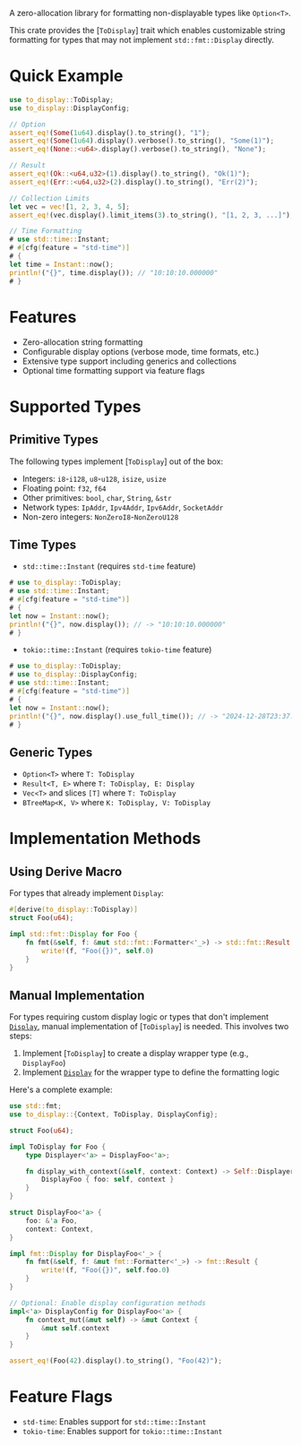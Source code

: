 A zero-allocation library for formatting non-displayable types like `Option<T>`.

This crate provides the [`ToDisplay`] trait which enables customizable string formatting
for types that may not implement `std::fmt::Display` directly.

# Quick Example

```rust
use to_display::ToDisplay;
use to_display::DisplayConfig;

// Option
assert_eq!(Some(1u64).display().to_string(), "1");
assert_eq!(Some(1u64).display().verbose().to_string(), "Some(1)");
assert_eq!(None::<u64>.display().verbose().to_string(), "None");

// Result
assert_eq!(Ok::<u64,u32>(1).display().to_string(), "Ok(1)");
assert_eq!(Err::<u64,u32>(2).display().to_string(), "Err(2)");

// Collection Limits
let vec = vec![1, 2, 3, 4, 5];
assert_eq!(vec.display().limit_items(3).to_string(), "[1, 2, 3, ...]");

// Time Formatting
# use std::time::Instant;
# #[cfg(feature = "std-time")]
# {
let time = Instant::now();
println!("{}", time.display()); // "10:10:10.000000"
# }
```

# Features

- Zero-allocation string formatting
- Configurable display options (verbose mode, time formats, etc.)
- Extensive type support including generics and collections
- Optional time formatting support via feature flags

# Supported Types

## Primitive Types
The following types implement [`ToDisplay`] out of the box:
- Integers: `i8`-`i128`, `u8`-`u128`, `isize`, `usize`
- Floating point: `f32`, `f64`
- Other primitives: `bool`, `char`, `String`, `&str`
- Network types: `IpAddr`, `Ipv4Addr`, `Ipv6Addr`, `SocketAddr`
- Non-zero integers: `NonZeroI8`-`NonZeroU128`

## Time Types
- `std::time::Instant` (requires `std-time` feature)
```rust
# use to_display::ToDisplay;
# use std::time::Instant;
# #[cfg(feature = "std-time")]
# {
let now = Instant::now();
println!("{}", now.display()); // -> "10:10:10.000000"
# }
```

- `tokio::time::Instant` (requires `tokio-time` feature)
```rust
# use to_display::ToDisplay;
# use to_display::DisplayConfig;
# use std::time::Instant;
# #[cfg(feature = "std-time")]
# {
let now = Instant::now();
println!("{}", now.display().use_full_time()); // -> "2024-12-28T23:37:31.646201Z+0800"
# }
```

## Generic Types
- `Option<T>` where `T: ToDisplay`
- `Result<T, E>` where `T: ToDisplay, E: Display`
- `Vec<T>` and slices `[T]` where `T: ToDisplay`
- `BTreeMap<K, V>` where `K: ToDisplay, V: ToDisplay`

# Implementation Methods

## Using Derive Macro
For types that already implement `Display`:
```rust
#[derive(to_display::ToDisplay)]
struct Foo(u64);

impl std::fmt::Display for Foo {
    fn fmt(&self, f: &mut std::fmt::Formatter<'_>) -> std::fmt::Result {
        write!(f, "Foo({})", self.0)
    }
}
```

## Manual Implementation

For types requiring custom display logic or types that don't implement [`Display`],
manual implementation of [`ToDisplay`] is needed. This involves two steps:

1. Implement [`ToDisplay`] to create a display wrapper type (e.g., `DisplayFoo`)
2. Implement [`Display`] for the wrapper type to define the formatting logic

Here's a complete example:

```rust
use std::fmt;
use to_display::{Context, ToDisplay, DisplayConfig};

struct Foo(u64);

impl ToDisplay for Foo {
    type Displayer<'a> = DisplayFoo<'a>;

    fn display_with_context(&self, context: Context) -> Self::Displayer<'_> {
        DisplayFoo { foo: self, context }
    }
}

struct DisplayFoo<'a> {
    foo: &'a Foo,
    context: Context,
}

impl fmt::Display for DisplayFoo<'_> {
    fn fmt(&self, f: &mut fmt::Formatter<'_>) -> fmt::Result {
        write!(f, "Foo({})", self.foo.0)
    }
}

// Optional: Enable display configuration methods
impl<'a> DisplayConfig for DisplayFoo<'a> {
    fn context_mut(&mut self) -> &mut Context {
        &mut self.context
    }
}

assert_eq!(Foo(42).display().to_string(), "Foo(42)");
```

# Feature Flags

- `std-time`: Enables support for `std::time::Instant`
- `tokio-time`: Enables support for `tokio::time::Instant`

[`Display`]: std::fmt::Display
[`ToDisplay::display()`]: crate::ToDisplay::display